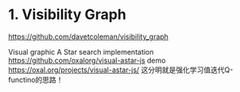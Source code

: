 # 1. Visibility Graph






https://github.com/davetcoleman/visibility_graph





Visual graphic A Star search implementation https://github.com/oxalorg/visual-astar-js
demo https://oxal.org/projects/visual-astar-js/ 这分明就是强化学习值迭代Q-functino的思路！






































